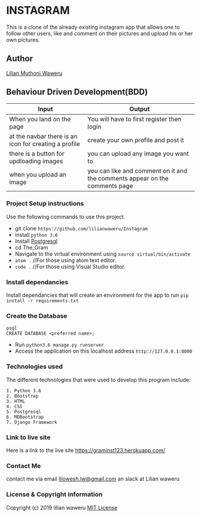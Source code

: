# INSTAGRAM
This is a clone of the already existing instagram app that allows one to follow other users, like and comment on their pictures and upload his or her own pictures. 


## Author
[Lilian Muthoni Waweru](https://github.com/lilianwaweru)

## Behaviour Driven Development(BDD)

| Input                                                 | Output                                                                      |
|-------------------------------------------------------|-----------------------------------------------------------------------------|
| When you land on the page                             | You will have to first register then login                                  |
| at the navbar there is an icon for creating a profile | create your own profile and post it                                         |
| there is a button for updloading images               | you can upload any image you want to                                        |
| when you upload an image                              | you can like and comment on it and the comments appear on the comments page |



### Project Setup instructions
Use the following commands to use this project.
- git clone `https://github.com/lilianwaweru/Instagram`
- install `python 3.6`
- Install [Postgresql](https://www.postgresql.org/download/)
- cd The_Gram
- Navigate to the virtual environment using `source virtual/bin/activate`
- `atom .`  //For those using atom text editor.
- `code .`  //For those using Visual Studio editor.
### Install dependancies
Install dependancies that will create an environment for the app to run `pip install -r requirements.txt`
### Create the Database
```
psql
CREATE DATABASE <preferred name>;
```
- Run `python3.6 manage.py runserver`
- Access the application on this localhost address `http://127.0.0.1:8000`
### Technologies used
The different technologies that were used to develop this program include:
```
1. Python 3.6 
2. Bootstrap
3. HTML
4. CSS
5. Postgresql
6. MDBootstrap
7. Django Framework
```
### Link to live site
Here is a link to the live site https://graminst123.herokuapp.com/
### Contact Me
contact me via email lilowesh.lw@gmail.com an slack at Lilian waweru
### License  & Copyright information
Copyright (c) 2019 lilian waweru
[MIT License](./LICENSE)




